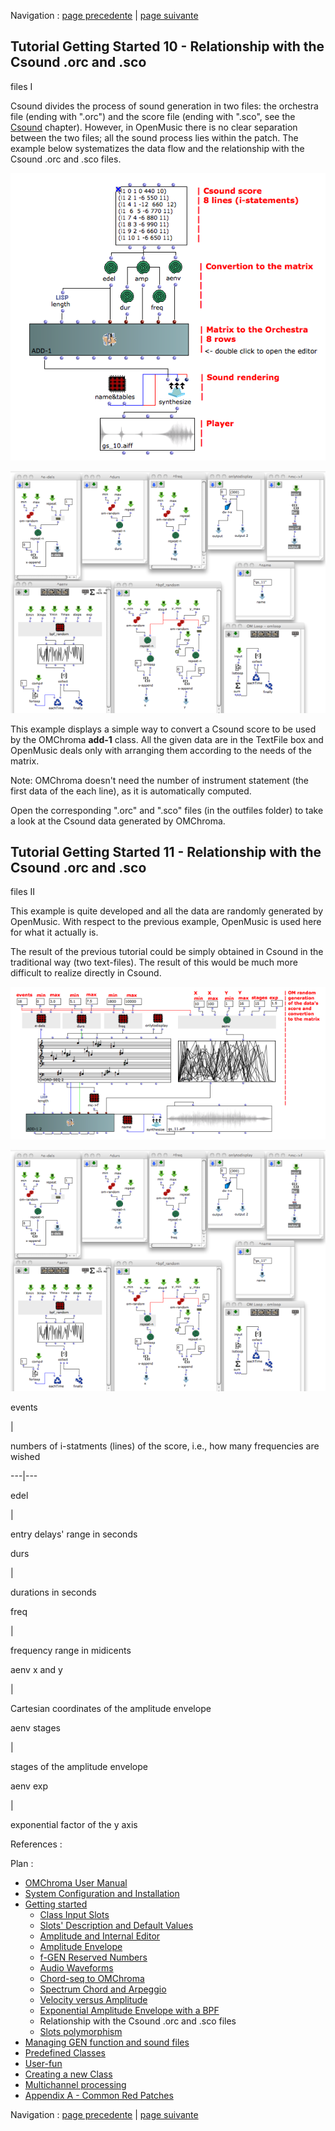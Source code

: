 Navigation : [page
precedente](10-Exponential_Amplitude_Envelope_with_BPF "page
précédente\(Exponential Amplitude Envelope with a BPF\)") | [page
suivante](12-Slots_polymorphism "Next\(Slots polymorphism\)")

## Tutorial Getting Started 10 - Relationship with the Csound .orc and .sco
files I

Csound divides the process of sound generation in two files: the orchestra
file (ending with ".orc") and the score file (ending with ".sco", see the
[Csound](01-Csound) chapter). However, in OpenMusic there is no clear
separation between the two files; all the sound process lies within the patch.
The example below systematizes the data flow and the relationship with the
Csound .orc and .sco files.

![](../res/11_gs_10_a.png)

[![](../res/11_gs_11_red_patches_1.png)](../res/11_gs_11_red_patches.png
"Cliquez pour agrandir")

This example displays a simple way to convert a Csound score to be used by the
OMChroma **add-1** class. All the given data are in the TextFile box and
OpenMusic deals only with arranging them according to the needs of the matrix.

Note: OMChroma doesn't need the number of instrument statement (the first data
of the each line), as it is automatically computed.

Open the corresponding ".orc" and ".sco" files (in the outfiles folder) to
take a look at the Csound data generated by OMChroma.

## Tutorial Getting Started 11 - Relationship with the Csound .orc and .sco
files II

This example is quite developed and all the data are randomly generated by
OpenMusic. With respect to the previous example, OpenMusic is used here for
what it actually is.

The result of the previous tutorial could be simply obtained in Csound in the
traditional way (two text-files). The result of this would be much more
difficult to realize directly in Csound.

[![](../res/11_gs_11_1.png)](../res/11_gs_11.png "Cliquez pour agrandir")

[![](../res/11_gs_11_red_patches_1.png)](../res/11_gs_11_red_patches.png
"Cliquez pour agrandir")

events

|

numbers of i-statments (lines) of the score, i.e., how many frequencies are
wished  
  
---|---  
  
edel

|

entry delays' range in seconds  
  
durs

|

durations in seconds  
  
freq

|

frequency range in midicents  
  
aenv x and y

|

Cartesian coordinates of the amplitude envelope  
  
aenv stages

|

stages of the amplitude envelope  
  
aenv exp

|

exponential factor of the y axis  
  
References :

Plan :

  * [OMChroma User Manual](OMChroma)
  * [System Configuration and Installation](Installation)
  * [Getting started](Getting_Started)
    * [Class Input Slots](01-Class_Input_Slots)
    * [Slots' Description and Default Values](02-Slot's_Description)
    * [Amplitude and Internal Editor](03-Amplitude_and_internal_editor)
    * [Amplitude Envelope](04_Amplitude_envelope)
    * [f-GEN Reserved Numbers](05-f-GEN_Reserved_Number)
    * [Audio Waveforms](06-Audio_Waveforms)
    * [Chord-seq to OMChroma](07-Chord-seq_to_OMCh_Class)
    * [Spectrum Chord and Arpeggio](08-Spectrum_Chord_and_Arpeggio)
    * [Velocity versus Amplitude](09-Velocity_vs_Amplitude)
    * [Exponential Amplitude Envelope with a BPF](10-Exponential_Amplitude_Envelope_with_BPF)
    * Relationship with the Csound .orc and .sco files
    * [Slots polymorphism](12-Slots_polymorphism)
  * [Managing GEN function and sound files](Managing_GEN_function_and_sound_files)
  * [Predefined Classes](Predefined_classes)
  * [User-fun](User-fun)
  * [Creating a new Class](Creating_a_new_Class)
  * [Multichannel processing](06-Multichannel_processing)
  * [Appendix A - Common Red Patches](A-Appendix-A_Common_red_patches)

Navigation : [page
precedente](10-Exponential_Amplitude_Envelope_with_BPF "page
précédente\(Exponential Amplitude Envelope with a BPF\)") | [page
suivante](12-Slots_polymorphism "Next\(Slots polymorphism\)")
